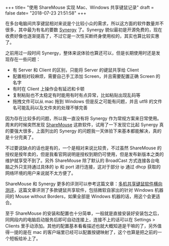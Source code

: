 +++
title= "使用 ShareMouse 实现 Mac、Windows 共享键鼠记录"
draft = false
date= "2018-07-23 21:51:58"
+++

在多台电脑间共享键鼠相对来说是个比较小众的需求，所以这方面的软件数量并不很多，其中最为有名的要数 [Synergy](https://symless.com/synergy) 了。Synergy 貌似最初是开源免费的，现在收费好像也逐渐提高了，不过它是一次性买断终身使用权的，其实也算比较实惠了。

之前用过一段时间 Synergy，整体来说体验也算还可以，但是长期使用时还是发现存在一些问题：

- 有 Server 和 Client 的区别，只能将 Server 的键鼠共享给 Client
- 配置相对较麻烦，需要自己手工添加 Screen，并且需要配置正确 Screen 的名字
- 有时在 Client 上操作会有延迟和卡顿
- 复制粘贴也不太稳定有时能用有时有点异常，比如粘贴出现乱码等
- 拖拽文件可以从 mac 拖到 Windows 但是反之可能有问题，并且 utf8 的文件名可能乱码以及文件夹的处理不够完善

因为存在比较多的问题，所以我一直没有将 Synergy 作为常规方案来日常使用。周末的时候突然发现 [ShareMouse](http://www.keyboard-and-mouse-sharing.com/) 这款软件，试用了一下发现它比起 Synergy 真的要强大很多，上面列出的 Synergy 的问题我一天体验下来基本都能解决，真的是十分完美了。

不过要说缺点的话也是有的，一个是相对来说比较贵，不过虽然 ShareMouse 的授权是按年卖的，但是我看官网说明是授权到期仍可使用，但是发布新版本之类的维护就享受不到了。另外 ShareMouse 除了默认的 BroadCast 方式连接各台电脑之外只支持通过具体的 ip 和 port 进行连接，这对于部分 ip 通过 dhcp 获取的网络环境的用户来说就不太方便了。

ShareMouse 和 Synergy 更多的评测可以参考这篇文章：[多机共享键鼠软件横向测评](http://blog.shrp.me/Multi-Computer-Mouse-and-Keyboard-sharing.html)，这篇文章评测了多款键鼠共享软件，包括微软自家出的针对 Windows 机器间的 Mouse without Borders，如果全部是 Windows 机器的话，用这个会更适合。

至于 ShareMouse 的安装和配置也十分简单，一般就是直接安装好安装包之后，同网段内的电脑启动服务后即可自动连接上，连接不上的话可以在 Settings > Clients 里手动添加。其他的配置基本看看描述也就大概知道是干嘛的了，另外值得一提的是在 mac 的客户端里已经可以配置按键映射了，这个也算是把之前的一个短板给补上了。
